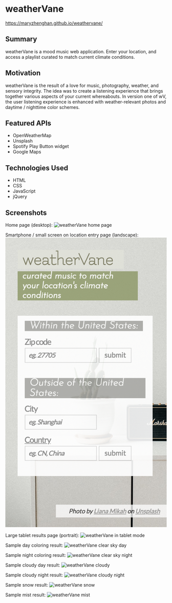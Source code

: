 # weatherVane
https://maryzhenghan.github.io/weathervane/

## Summary
weatherVane is a mood music web application. Enter your location, and access a playlist curated to match current climate conditions.

## Motivation
weatherVane is the result of a love for music, photography, weather, and sensory integrity. The idea was to create a listening experience that brings together various aspects of your current whereabouts. In version one of wV, the user listening experience is enhanced with weather-relevant photos and daytime / nighttime color schemes.

## Featured APIs
- OpenWeatherMap
- Unsplash
- Spotify Play Button widget
- Google Maps

## Technologies Used
- HTML
- CSS
- JavaScript
- jQuery

## Screenshots

Home page (desktop):
![weatherVane home page](/wv_ss-home.png)

Smartphone / small screen on location entry page (landscape):
![weatherVane in small screen mode](/wv_ss-mobile.png)

Large tablet results page (portrait):
![weatherVane in tablet mode](http://maryzhenghan.github.io/weathervane/wv_ss-tablet.png)

Sample day coloring result:
![weatherVane clear sky day](http://maryzhenghan.github.io/weathervane/wv_ss-clearsky.png)

Sample night coloring result:
![weatherVane clear sky night](http://maryzhenghan.github.io/weathervane/wv_ss-clearskynight.png)

Sample cloudy day result:
![weatherVane cloudy](http://maryzhenghan.github.io/weathervane/wv_ss-cloudy.png)

Sample cloudy night result:
![weatherVane cloudy night](http://maryzhenghan.github.io/weathervane/wv_ss-cloudynight.png)

Sample snow result:
![weatherVane snow](http://maryzhenghan.github.io/weathervane/wv_ss-snow.png)

Sample mist result:
![weatherVane mist](http://maryzhenghan.github.io/weathervane/wv_ss-mist.png)